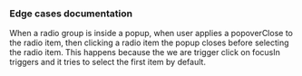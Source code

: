 ### Edge cases documentation

When a radio group is inside a popup, when user applies a popoverClose to the radio item, then clicking a radio item the popup closes before selecting the radio item. This happens because the we are trigger click on focusIn triggers and it tries to select the first item by default.
